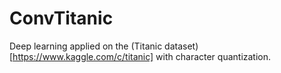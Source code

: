 # ConvTitanic
Deep learning applied on the (Titanic dataset)[https://www.kaggle.com/c/titanic] with character quantization.
